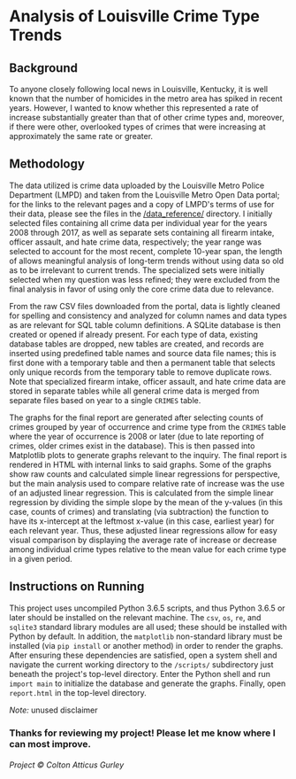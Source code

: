 Analysis of Louisville Crime Type Trends
========================================

## Background

To anyone closely following local news in Louisville, Kentucky, it is well known that the number of homicides in the metro area has spiked in recent years. However, I wanted to know whether this represented a rate of increase substantially greater than that of other crime types and, moreover, if there were other, overlooked types of crimes that were increasing at approximately the same rate or greater.

## Methodology

The data utilized is crime data uploaded by the Louisville Metro Police Department (LMPD) and taken from the Louisville Metro Open Data portal; for the links to the relevant pages and a copy of LMPD's terms of use for their data, please see the files in the [/data_reference/](./data_reference/) directory. I initially selected files containing all crime data per individual year for the years 2008 through 2017, as well as separate sets containing all firearm intake, officer assault, and hate crime data, respectively; the year range was selected to account for the most recent, complete 10-year span, the length of allows meaningful analysis of long-term trends without using data so old as to be irrelevant to current trends. The specialized sets were initially selected when my question was less refined; they were excluded from the final analysis in favor of using only the core crime data due to relevance.

From the raw CSV files downloaded from the portal, data is lightly cleaned for spelling and consistency and analyzed for column names and data types as are relevant for SQL table column definitions. A SQLite database is then created or opened if already present. For each type of data, existing database tables are dropped, new tables are created, and records are inserted using predefined table names and source data file names; this is first done with a temporary table and then a permanent table that selects only unique records from the temporary table to remove duplicate rows. Note that specialized firearm intake, officer assault, and hate crime data are stored in separate tables while all general crime data is merged from separate files based on year to a single `CRIMES` table.

The graphs for the final report are generated after selecting counts of crimes grouped by year of occurrence and crime type from the `CRIMES` table where the year of occurrence is 2008 or later (due to late reporting of crimes, older crimes exist in the database). This is then passed into Matplotlib plots to generate graphs relevant to the inquiry. The final report is rendered in HTML with internal links to said graphs. Some of the graphs show raw counts and calculated simple linear regressions for perspective, but the main analysis used to compare relative rate of increase was the use of an adjusted linear regression. This is calculated from the simple linear regression by dividing the simple slope by the mean of the y-values (in this case, counts of crimes) and translating (via subtraction) the function to have its x-intercept at the leftmost x-value (in this case, earliest year) for each relevant year. Thus, these adjusted linear regressions allow for easy visual comparison by displaying the average rate of increase or decrease among individual crime types relative to the mean value for each crime type in a given period.

## Instructions on Running

This project uses uncompiled Python 3.6.5 scripts, and thus Python 3.6.5 or later should be installed on the relevant machine. The `csv`, `os`, `re`, and `sqlite3` standard library modules are all used; these should be installed with Python by default. In addition, the `matplotlib` non-standard library must be installed (via `pip install` or another method) in order to render the graphs. After ensuring these dependencies are satisfied, open a system shell and navigate the current working directory to the `/scripts/` subdirectory just beneath the project's top-level directory. Enter the Python shell and run `import main` to initialize the database and generate the graphs. Finally, open `report.html` in the top-level directory.

_*Note:*_
unused disclaimer

### Thanks for reviewing my project! Please let me know where I can most improve.

###### Project &copy; Colton Atticus Gurley

